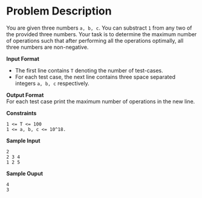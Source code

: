 # Problem Description

You are given three numbers `a, b, c`. You can substract `1` from any two of the provided three numbers. Your task is to determine the maximum number of operations such that after performing all the operations optimally, all three numbers are non-negative.  

**Input Format**  
* The first line contains `T` denoting the number of test-cases.  
* For each test case, the next line contains three space separated integers `a, b, c` respectively.  

**Output Format**  
For each test case print the maximum number of operations in the new line.  


**Constraints**  
```
1 <= T <= 100  
1 <= a, b, c <= 10^18.  
```

**Sample Input**  
```
2
2 3 4
1 2 5
```

**Sample Ouput**  
```
4  
3  
```
